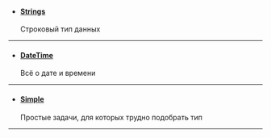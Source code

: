 - #### [Strings](/source/strings/strings.md)

    Строковый тип данных
---

- #### [DateTime](/source/datetime/datetime.md)

    Всё о дате и времени
---

- #### [Simple](/source/simple/simple.md)

    Простые задачи, для которых трудно подобрать тип
---

